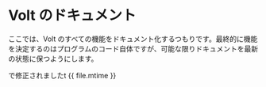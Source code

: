 # Volt のドキュメント

ここでは、Volt のすべての機能をドキュメント化するつもりです。最終的に機能を決定するのはプログラムのコード自体ですが、可能な限りドキュメントを最新の状態に保つようにします。


で修正されましたt {{ file.mtime }}
